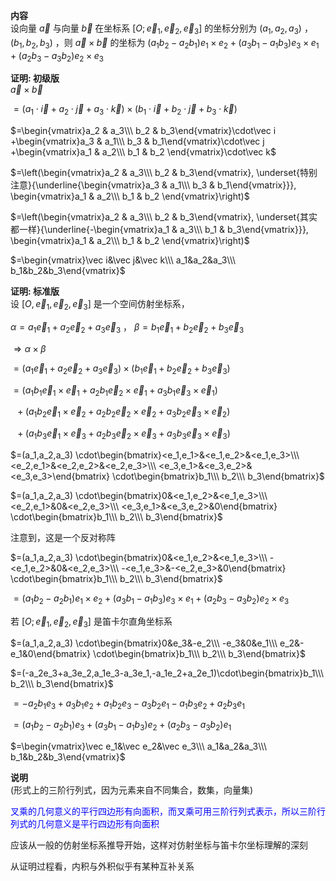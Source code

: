 **内容**  
设向量 $\vec a$ 与向量 $\vec b$ 在坐标系 $[O;\vec e_1,\vec e_2,\vec e_3]$ 的坐标分别为 $(a_1,a_2,a_3)$ ， $(b_1,b_2,b_3)$ ，则 $\vec a\times\vec b$ 的坐标为 $(a_1b_2-a_2b_1)e_1\times e_2+(a_3b_1-a_1b_3)e_3\times e_1+(a_2b_3-a_3b_2)e_2\times e_3$  
  
**证明: 初级版**  
$\vec a\times\vec b$  
  
$=(a_1\cdot\vec i+a_2\cdot\vec j+a_3\cdot\vec k)\times(b_1\cdot\vec i+b_2\cdot\vec j+b_3\cdot\vec k)$  
  
$=\begin{vmatrix}a_2 & a_3\\\ b_2 & b_3\end{vmatrix}\cdot\vec i  
+\begin{vmatrix}a_3 & a_1\\\ b_3 & b_1\end{vmatrix}\cdot\vec j  
+\begin{vmatrix}a_1 & a_2\\\ b_1 & b_2 \end{vmatrix}\cdot\vec k$  
  
$=\left(\begin{vmatrix}a_2 & a_3\\\ b_2 & b_3\end{vmatrix},  
\underset{特别注意}{\underline{\begin{vmatrix}a_3 & a_1\\\ b_3 & b_1\end{vmatrix}}},  
\begin{vmatrix}a_1 & a_2\\\ b_1 & b_2 \end{vmatrix}\right)$  
  
$=\left(\begin{vmatrix}a_2 & a_3\\\ b_2 & b_3\end{vmatrix},  
\underset{其实都一样}{\underline{-\begin{vmatrix}a_1 & a_3\\\ b_1 & b_3\end{vmatrix}}},  
\begin{vmatrix}a_1 & a_2\\\ b_1 & b_2 \end{vmatrix}\right)$  
  
$=\begin{vmatrix}\vec i&\vec j&\vec k\\\ a_1&a_2&a_3\\\ b_1&b_2&b_3\end{vmatrix}$  
  
**证明: 标准版**  
设 $[O,\vec e_1,\vec e_2,\vec e_3]$ 是一个空间仿射坐标系，  
  
$\alpha=a_1\vec e_1+a_2\vec e_2+a_3\vec e_3$ ， $\beta=b_1\vec e_1+b_2\vec e_2+b_3\vec e_3$  
  
$\Rightarrow\alpha\times\beta$  
  
$=(a_1\vec e_1+a_2\vec e_2+a_3\vec e_3)\times(b_1\vec e_1+b_2\vec e_2+b_3\vec e_3)$  
  
$=(a_1b_1\vec e_1\times\vec e_1+a_2b_1\vec e_2\times\vec e_1+a_3b_1\vec e_3\times\vec e_1)$  
  
$\enspace+(a_1b_2\vec e_1\times\vec e_2+a_2b_2\vec e_2\times\vec e_2+a_3b_2\vec e_3\times\vec e_2)$  
  
$\enspace+(a_1b_3\vec e_1\times\vec e_3+a_2b_3\vec e_2\times\vec e_3+a_3b_3\vec e_3\times\vec e_3)$  
  
$=(a_1,a_2,a_3)  
\cdot\begin{bmatrix}<e_1,e_1>&<e_1,e_2>&<e_1,e_3>\\\ <e_2,e_1>&<e_2,e_2>&<e_2,e_3>\\\ <e_3,e_1>&<e_3,e_2>&<e_3,e_3>\end{bmatrix}  
\cdot\begin{bmatrix}b_1\\\ b_2\\\ b_3\end{bmatrix}$  
  
$=(a_1,a_2,a_3)  
\cdot\begin{bmatrix}0&<e_1,e_2>&<e_1,e_3>\\\ <e_2,e_1>&0&<e_2,e_3>\\\ <e_3,e_1>&<e_3,e_2>&0\end{bmatrix}  
\cdot\begin{bmatrix}b_1\\\ b_2\\\ b_3\end{bmatrix}$  
  
注意到，这是一个反对称阵  
  
$=(a_1,a_2,a_3)  
\cdot\begin{bmatrix}0&<e_1,e_2>&<e_1,e_3>\\\ -<e_1,e_2>&0&<e_2,e_3>\\\ -<e_1,e_3>&-<e_2,e_3>&0\end{bmatrix}  
\cdot\begin{bmatrix}b_1\\\ b_2\\\ b_3\end{bmatrix}$  
  
$=(a_1b_2-a_2b_1)e_1\times e_2+(a_3b_1-a_1b_3)e_3\times e_1+(a_2b_3-a_3b_2)e_2\times e_3$  
  
若 $[O;\vec e_1,\vec e_2,\vec e_3]$ 是笛卡尔直角坐标系  
  
$=(a_1,a_2,a_3)  
\cdot\begin{bmatrix}0&e_3&-e_2\\\ -e_3&0&e_1\\\ e_2&-e_1&0\end{bmatrix}  
\cdot\begin{bmatrix}b_1\\\ b_2\\\ b_3\end{bmatrix}$  
  
$=(-a_2e_3+a_3e_2,a_1e_3-a_3e_1,-a_1e_2+a_2e_1)\cdot\begin{bmatrix}b_1\\\ b_2\\\ b_3\end{bmatrix}$  
  
$=-a_2b_1e_3+a_3b_1e_2+a_1b_2e_3-a_3b_2e_1-a_1b_3e_2+a_2b_3e_1$  
  
$=(a_1b_2-a_2b_1)e_3+(a_3b_1-a_1b_3)e_2+(a_2b_3-a_3b_2)e_1$  
  
$=\begin{vmatrix}\vec e_1&\vec e_2&\vec e_3\\\ a_1&a_2&a_3\\\ b_1&b_2&b_3\end{vmatrix}$  
  
**说明**  
(形式上的三阶行列式，因为元素来自不同集合，数集，向量集)  
  
<font color=blue>叉乘的几何意义的平行四边形有向面积，而叉乘可用三阶行列式表示，所以三阶行列式的几何意义是平行四边形有向面积</font>  
  
应该从一般的仿射坐标系推导开始，这样对仿射坐标与笛卡尔坐标理解的深刻  
  
从证明过程看，内积与外积似乎有某种互补关系  
